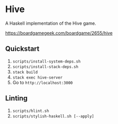 # Hive

A Haskell implementation of the Hive game.

https://boardgamegeek.com/boardgame/2655/hive

## Quickstart

1. `scripts/install-system-deps.sh`
1. `scripts/install-stack-deps.sh`
1. `stack build`
1. `stack exec hive-server`
1. Go to `http://localhost:3000`

## Linting

1. `scripts/hlint.sh`
1. `scripts/stylish-haskell.sh [--apply]`
